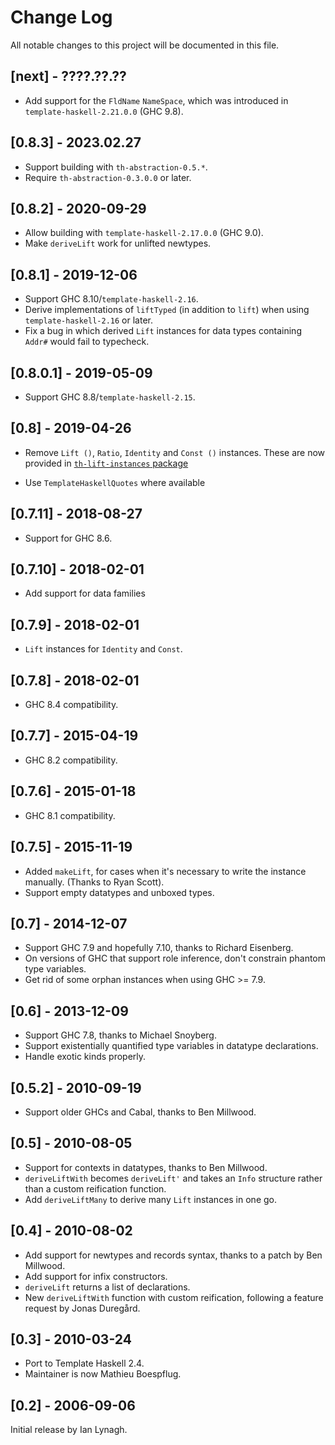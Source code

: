 # Change Log

All notable changes to this project will be documented in this file.

## [next] - ????.??.??

* Add support for the `FldName` `NameSpace`, which was introduced in
  `template-haskell-2.21.0.0` (GHC 9.8).

## [0.8.3] - 2023.02.27

* Support building with `th-abstraction-0.5.*`.
* Require `th-abstraction-0.3.0.0` or later.

## [0.8.2] - 2020-09-29

* Allow building with `template-haskell-2.17.0.0` (GHC 9.0).
* Make `deriveLift` work for unlifted newtypes.

## [0.8.1] - 2019-12-06

* Support GHC 8.10/`template-haskell-2.16`.
* Derive implementations of `liftTyped` (in addition to `lift`) when using
  `template-haskell-2.16` or later.
* Fix a bug in which derived `Lift` instances for data types containing
  `Addr#` would fail to typecheck.

## [0.8.0.1] - 2019-05-09

* Support GHC 8.8/`template-haskell-2.15`.

## [0.8] - 2019-04-26

* Remove `Lift ()`, `Ratio`, `Identity` and `Const ()` instances.
  These are now provided in [`th-lift-instances` package](http://hackage.haskell.org/package/th-lift-instances)
- Use `TemplateHaskellQuotes` where available

## [0.7.11] - 2018-08-27

* Support for GHC 8.6.

## [0.7.10] - 2018-02-01

* Add support for data families

## [0.7.9] - 2018-02-01

* `Lift` instances for `Identity` and `Const`.

## [0.7.8] - 2018-02-01

* GHC 8.4 compatibility.

## [0.7.7] - 2015-04-19

* GHC 8.2 compatibility.

## [0.7.6] - 2015-01-18

* GHC 8.1 compatibility.

## [0.7.5] - 2015-11-19

* Added `makeLift`, for cases when it's necessary to write the
  instance manually. (Thanks to Ryan Scott).
* Support empty datatypes and unboxed types.

## [0.7] - 2014-12-07

* Support GHC 7.9 and hopefully 7.10, thanks to Richard Eisenberg.
* On versions of GHC that support role inference, don't constrain
  phantom type variables.
* Get rid of some orphan instances when using GHC >= 7.9.

## [0.6] - 2013-12-09

* Support GHC 7.8, thanks to Michael Snoyberg.
* Support existentially quantified type variables in datatype
  declarations.
* Handle exotic kinds properly.

## [0.5.2] - 2010-09-19

* Support older GHCs and Cabal, thanks to Ben Millwood.

## [0.5] - 2010-08-05

* Support for contexts in datatypes, thanks to Ben Millwood.
* `deriveLiftWith` becomes `deriveLift'` and takes an `Info`
  structure rather than a custom reification function.
* Add `deriveLiftMany` to derive many `Lift` instances in one go.

## [0.4] - 2010-08-02

* Add support for newtypes and records syntax, thanks to a patch by
  Ben Millwood.
* Add support for infix constructors.
* `deriveLift` returns a list of declarations.
* New `deriveLiftWith` function with custom reification, following
  a feature request by Jonas Duregård.

## [0.3] - 2010-03-24

* Port to Template Haskell 2.4.
* Maintainer is now Mathieu Boespflug.

## [0.2] - 2006-09-06

Initial release by Ian Lynagh.
